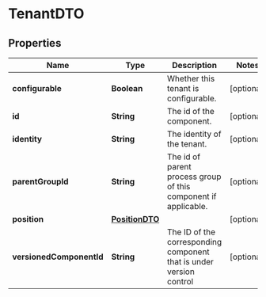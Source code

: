# TenantDTO

## Properties
Name | Type | Description | Notes
------------ | ------------- | ------------- | -------------
**configurable** | **Boolean** | Whether this tenant is configurable. |  [optional]
**id** | **String** | The id of the component. |  [optional]
**identity** | **String** | The identity of the tenant. |  [optional]
**parentGroupId** | **String** | The id of parent process group of this component if applicable. |  [optional]
**position** | [**PositionDTO**](PositionDTO.md) |  |  [optional]
**versionedComponentId** | **String** | The ID of the corresponding component that is under version control |  [optional]
